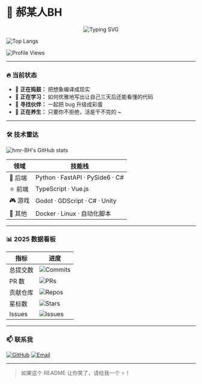 # 🧬 郝某人BH
<div align="center">
  
![Typing SVG](https://readme-typing-svg.herokuapp.com?font=Fira+Code&size=21&pause=5000&color=00add8&vCenter=true&width=1000&lines=Earth%20is%20the%20cradle%20of%20humanity%2C%20but%20mankind%20cannot%20stay%20in%20the%20cradle%20forever.+%E2%80%94+Konstantin+Tsiolkovsky;All%20tech%20rusts%2C%20no%20code%20is%20immortal.;Tilling%20the%20star-seas%2C%20reaching%20for%20the%20vault%20of%20heaven.+%E2%80%94+CNSA+2025)
</div>

![Top Langs](https://github-readme-stats.vercel.app/api/top-langs/?username=hmr-BH&layout=donut&theme=dark)

![Profile Views](https://komarev.com/ghpvc/?username=hmr-BH&label=Profile%20Views&color=0e75b6&style=flat)

---

### 🔥 当前状态
- 🔭 **正在捣鼓：** 把想象编译成现实  
- 🌱 **正在学习：** 如何优雅地写出让自己三天后还能看懂的代码  
- 👯 **寻找伙伴：** 一起把 bug 升级成彩蛋  
- 🧘 **正在养生：** 只要你不拒绝，活是干不完的 ~

---

### 🛠️ 技术雷达
![hmr-BH's GitHub stats](https://github-readme-stats.vercel.app/api?username=hmr-BH&show_icons=true&theme=radical)

| 领域 | 技能栈 |
|------|--------|
| 🐍 后端 | Python · FastAPI · PySide6 · C# |
| ⚛️ 前端 | TypeScript · Vue.js |
| 🎮 游戏 | Godot · GDScript · C# · Unity |
| 🧪 其他 | Docker · Linux · 自动化脚本 |

---

### 📊 2025 数据看板

| 指标 | 进度 |
|------|------|
| 总提交数 | ![Commits](https://badgen.net/badge/Commits/84/00add8?icon=github) 
| PR 数 | ![PRs](https://badgen.net/badge/PRs/10/orange?icon=git) 
| 贡献仓库 | ![Repos](https://badgen.net/badge/Contributed/7/green?icon=github)
| 星标数 | ![Stars](https://badgen.net/badge/Stars/1/yellow?icon=star)
| Issues | ![Issues](https://badgen.net/badge/Issues/2/red?icon=issue)

---

### 📫 联系我
[![GitHub](https://img.shields.io/badge/GitHub-Follow-181717?style=flat-square&logo=github)](https://github.com/hmr-BH)
[![Email](https://img.shields.io/badge/Email-1218271192@qq.com-D14836?style=flat-square&logo=gmail)](mailto:1218271192@qq.com)

---

> 如果这个 README 让你笑了，请给我一个 ⭐️！  
